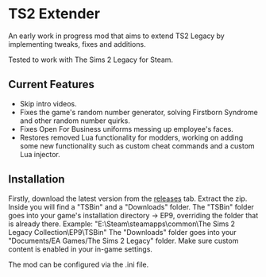# TS2 Extender
 
An early work in progress mod that aims to extend TS2 Legacy by implementing tweaks, fixes and additions.

Tested to work with The Sims 2 Legacy for Steam.

## Current Features

* Skip intro videos.
* Fixes the game's random number generator, solving Firstborn Syndrome and other random number quirks.
* Fixes Open For Business uniforms messing up employee's faces.
* Restores removed Lua functionality for modders, working on adding some new functionality such as custom cheat commands and a custom Lua injector.

## Installation

Firstly, download the latest version from the [releases](https://github.com/LazyDuchess/TS2-Extender/releases/latest) tab.
Extract the zip. Inside you will find a "TSBin" and a "Downloads" folder.
The "TSBin" folder goes into your game's installation directory -> EP9, overriding the folder that is already there. Example: "E:\Steam\steamapps\common\The Sims 2 Legacy Collection\EP9\TSBin"
The "Downloads" folder goes into your "Documents/EA Games/The Sims 2 Legacy" folder. Make sure custom content is enabled in your in-game settings.

The mod can be configured via the .ini file.
